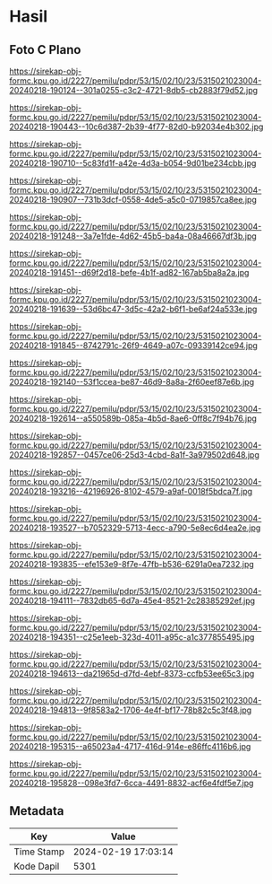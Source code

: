 # Hasil

## Foto C Plano

https://sirekap-obj-formc.kpu.go.id/2227/pemilu/pdpr/53/15/02/10/23/5315021023004-20240218-190124--301a0255-c3c2-4721-8db5-cb2883f79d52.jpg

https://sirekap-obj-formc.kpu.go.id/2227/pemilu/pdpr/53/15/02/10/23/5315021023004-20240218-190443--10c6d387-2b39-4f77-82d0-b92034e4b302.jpg

https://sirekap-obj-formc.kpu.go.id/2227/pemilu/pdpr/53/15/02/10/23/5315021023004-20240218-190710--5c83fd1f-a42e-4d3a-b054-9d01be234cbb.jpg

https://sirekap-obj-formc.kpu.go.id/2227/pemilu/pdpr/53/15/02/10/23/5315021023004-20240218-190907--731b3dcf-0558-4de5-a5c0-0719857ca8ee.jpg

https://sirekap-obj-formc.kpu.go.id/2227/pemilu/pdpr/53/15/02/10/23/5315021023004-20240218-191248--3a7e1fde-4d62-45b5-ba4a-08a46667df3b.jpg

https://sirekap-obj-formc.kpu.go.id/2227/pemilu/pdpr/53/15/02/10/23/5315021023004-20240218-191451--d69f2d18-befe-4b1f-ad82-167ab5ba8a2a.jpg

https://sirekap-obj-formc.kpu.go.id/2227/pemilu/pdpr/53/15/02/10/23/5315021023004-20240218-191639--53d6bc47-3d5c-42a2-b6f1-be6af24a533e.jpg

https://sirekap-obj-formc.kpu.go.id/2227/pemilu/pdpr/53/15/02/10/23/5315021023004-20240218-191845--8742791c-26f9-4649-a07c-09339142ce94.jpg

https://sirekap-obj-formc.kpu.go.id/2227/pemilu/pdpr/53/15/02/10/23/5315021023004-20240218-192140--53f1ccea-be87-46d9-8a8a-2f60eef87e6b.jpg

https://sirekap-obj-formc.kpu.go.id/2227/pemilu/pdpr/53/15/02/10/23/5315021023004-20240218-192614--a550589b-085a-4b5d-8ae6-0ff8c7f94b76.jpg

https://sirekap-obj-formc.kpu.go.id/2227/pemilu/pdpr/53/15/02/10/23/5315021023004-20240218-192857--0457ce06-25d3-4cbd-8a1f-3a979502d648.jpg

https://sirekap-obj-formc.kpu.go.id/2227/pemilu/pdpr/53/15/02/10/23/5315021023004-20240218-193216--42196926-8102-4579-a9af-0018f5bdca7f.jpg

https://sirekap-obj-formc.kpu.go.id/2227/pemilu/pdpr/53/15/02/10/23/5315021023004-20240218-193527--b7052329-5713-4ecc-a790-5e8ec6d4ea2e.jpg

https://sirekap-obj-formc.kpu.go.id/2227/pemilu/pdpr/53/15/02/10/23/5315021023004-20240218-193835--efe153e9-8f7e-47fb-b536-6291a0ea7232.jpg

https://sirekap-obj-formc.kpu.go.id/2227/pemilu/pdpr/53/15/02/10/23/5315021023004-20240218-194111--7832db65-6d7a-45e4-8521-2c28385292ef.jpg

https://sirekap-obj-formc.kpu.go.id/2227/pemilu/pdpr/53/15/02/10/23/5315021023004-20240218-194351--c25e1eeb-323d-4011-a95c-a1c377855495.jpg

https://sirekap-obj-formc.kpu.go.id/2227/pemilu/pdpr/53/15/02/10/23/5315021023004-20240218-194613--da21965d-d7fd-4ebf-8373-ccfb53ee65c3.jpg

https://sirekap-obj-formc.kpu.go.id/2227/pemilu/pdpr/53/15/02/10/23/5315021023004-20240218-194813--9f8583a2-1706-4e4f-bf17-78b82c5c3f48.jpg

https://sirekap-obj-formc.kpu.go.id/2227/pemilu/pdpr/53/15/02/10/23/5315021023004-20240218-195315--a65023a4-4717-416d-914e-e86ffc4116b6.jpg

https://sirekap-obj-formc.kpu.go.id/2227/pemilu/pdpr/53/15/02/10/23/5315021023004-20240218-195828--098e3fd7-6cca-4491-8832-acf6e4fdf5e7.jpg


## Metadata

| Key        | Value               |
| ---------- | ------------------- |
| Time Stamp | 2024-02-19 17:03:14 |
| Kode Dapil | 5301                |




